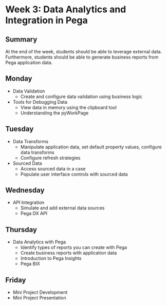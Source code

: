 # Week 3: Data Analytics and Integration in Pega
## Summary
At the end of the week, students should be able to leverage external data. Furthermore, students should be able to generate business reports from Pega application data.
## Monday
- Data Validation
    - Create and configure data validation using business logic
- Tools for Debugging Data
    - View data in memory using the clipboard tool
    - Understanding the pyWorkPage
## Tuesday
- Data Transforms
    - Manipulate application data, set default property values, configure data transforms
    - Configure refresh strategies
- Sourced Data
    - Access sourced data in a case
    - Populate user interface controls with sourced data
## Wednesday
- API Integration
     - Simulate and add external data sources
     - Pega DX API
## Thursday
- Data Analytics with Pega
    - Identify types of reports you can create with Pega
    - Create business reports with application data
    - Introduction to Pega Insights
    - Pega BIX
## Friday
- Mini Project Development 
- Mini Project Presentation 